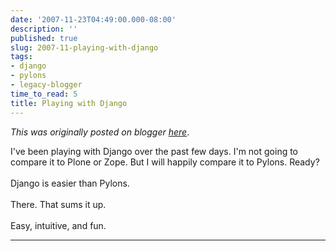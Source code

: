 ```yaml
---
date: '2007-11-23T04:49:00.000-08:00'
description: ''
published: true
slug: 2007-11-playing-with-django
tags:
- django
- pylons
- legacy-blogger
time_to_read: 5
title: Playing with Django
---
```


*This was originally posted on blogger [here](https://pydanny.blogspot.com/2007/11/playing-with-django.html)*.

I've been playing with Django over the past few days.  I'm not going to compare it to Plone or Zope.  But I will happily compare it to Pylons.  Ready?<br /><br />Django is easier than Pylons.<br /><br />There.  That sums it up.<br /><br />Easy, intuitive, and fun.

---

